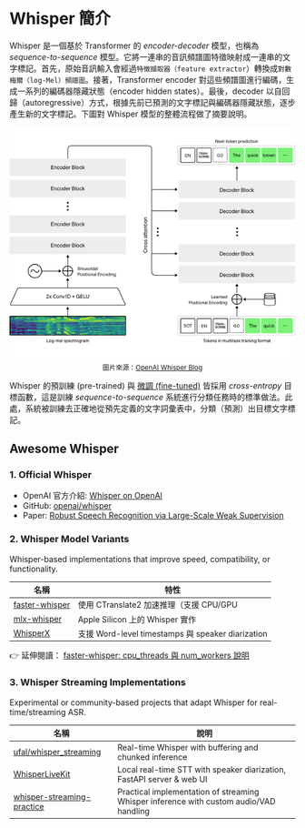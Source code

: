 # Whisper 簡介

Whisper 是一個基於 Transformer 的 *encoder-decoder* 模型，也稱為 *sequence-to-sequence* 模型。它將一連串的音訊頻譜圖特徵映射成一連串的文字標記。首先，原始音訊輸入會經過`特徵擷取器（feature extractor`）轉換成`對數梅爾（log-Mel）頻譜圖`。接著，Transformer encoder 對這些頻譜圖進行編碼，生成一系列的編碼器隱藏狀態（encoder hidden states）。最後，decoder 以自回歸（autoregressive）方式，根據先前已預測的文字標記與編碼器隱藏狀態，逐步產生新的文字標記。下圖對 Whisper 模型的整體流程做了摘要說明。

<p align="center">
  <img src="./images/asr-summary-of-model-architecture-desktop.png" alt="示意圖" />
  <br>
  <sub>圖片來源：<a href="https://openai.com/index/whisper/">OpenAI Whisper Blog</a></sub>
</p>

Whisper 的預訓練 (pre-trained) 與 [微調 (fine-tuned)](https://github.com/kaka-lin/ASR-notes/tree/main/whisper/finetune) 皆採用 *cross-entropy* 目標函數，這是訓練 *sequence-to-sequence* 系統進行分類任務時的標準做法。此處，系統被訓練去正確地從預先定義的文字詞彙表中，分類（預測）出目標文字標記。

## Awesome Whisper

### 1. Official Whisper

- OpenAI 官方介紹: [Whisper on OpenAI](https://openai.com/index/whisper)
- GitHub: [openai/whisper](https://github.com/openai/whisper)
- Paper: [Robust Speech Recognition via Large-Scale Weak Supervision](https://cdn.openai.com/papers/whisper.pdf)

### 2. Whisper Model Variants

Whisper-based implementations that improve speed, compatibility, or functionality.

| 名稱 | 特性 |
| --- | ---- |
| [faster-whisper](https://github.com/SYSTRAN/faster-whisper)                 | 使用 CTranslate2 加速推理（支援 CPU/GPU |
| [mlx-whisper](https://github.com/ml-explore/mlx-examples/tree/main/whisper) | Apple Silicon 上的 Whisper 實作 |
| [WhisperX](https://github.com/m-bain/whisperX)                              | 支援 Word-level timestamps 與 speaker diarization |

👉 延伸閱讀： [faster-whisper: cpu_threads 與 num_workers 說明](./faster_whisper_thread.md)

### 3. Whisper Streaming Implementations

Experimental or community-based projects that adapt Whisper for real-time/streaming ASR.

| 名稱 | 說明 |
| --- | ---- |
| [ufal/whisper_streaming](https://github.com/ufal/whisper_streaming)                 | Real-time Whisper with buffering and chunked inference |
| [WhisperLiveKit](https://github.com/QuentinFuxa/WhisperLiveKit)                      | Local real-time STT with speaker diarization, FastAPI server & web UI |
| [whisper-streaming-practice](https://github.com/kaka-lin/whisper-streaming-practice) | Practical implementation of streaming Whisper inference with custom audio/VAD handling |

